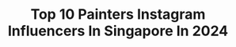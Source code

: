 ---
title: Top 10 Painters Instagram Influencers In Singapore In 2024
description: >-
  Find top painters Instagram influencers in Singapore in 2024. Most popular hashtags: #singapore #aesthetic #outfitinspiration #travel.
platform: Instagram
hits: 12
text_top: Discover the top-rated Instagram profiles on inBeat.
text_bottom: Our platform has 12 Instagram influencers like this in Singapore for you to pitch.
profiles:
  - username: "studiopoppysg"
    fullname: >-
      Your Flower Teacher
    bio: >-
      Flower School | Workshops The Best Florist by Tatler Asia Best of Sg Flower Education Flower maker @flowersbutclay Nature painter @sarahlovespoppy
    location: "Singapore"
    followers: 22968
    engagement: 21
    commentsToLikes: 0.027262
    id: ck5qao7wmhf5j0i11opv001ud
    verified: false
    hashtags: "#flowers, #flowerarrangement, #sustainability, #poppytheflowerschool"
  - username: "mylenemolo"
    fullname: >-
      Mylene Datu - Molo
    bio: >-
      Art from God, art for God! • PentelSG Brand Ambassador • Naval Architect • Marine Engineer • SG|PH • Design & Calligraphy • Watercolor
    location: "Singapore"
    followers: 64344
    engagement: 73
    commentsToLikes: 0.074967
    id: ck6ugwjq55lf10j71yszx9v5s
    verified: false
    hashtags: "#photooftheday, #savedbygrace, #wanderlust, #watercolour"
  - username: "friedricebucket"
    fullname: >-
      Ong Yi Teck | Animator
    bio: >-
      25 | Illustrator and Animator| Based in 🇸🇬 I create digital lifestyle content too @thericebucket Email for business inquiries.
    location: "Singapore"
    followers: 7935
    engagement: 422
    commentsToLikes: 0.015937
    id: ck14l6lgrt47r0i197ra1jrtu
    verified: false
    hashtags: "#loopcycle, #sketch, #doodle, #gif"
  - username: "euyos"
    fullname: >-
      janelle
    bio: >-
      ☁️ lifestyle & journals, sg 🤍 tiktok - @/jaaanelleeeee 85k ♡ ✉️ email for business collabs! @s0ym1lks
    location: "Singapore"
    followers: 134447
    engagement: 921
    commentsToLikes: 0.006109
    id: clnrydlnueu3z0j08hus8kvg3
    verified: false
    hashtags: "#desksetup, #studying, #goldenhour, #deskspace"
  - username: "beccabeczten"
    fullname: >-
      BECCA TEN
    bio: >-
      @aphy.co ✿ hello@beccabeczten.com
    location: "Singapore"
    followers: 103112
    engagement: 176
    commentsToLikes: 0.016247
    id: ck0ue9cxfktxc0i19jm46to1s
    verified: false
    hashtags: "#minimalfashion, #parisianchic, #hairstyles, #effortlesschic"
  - username: "charmainelwj"
    fullname: >-
      Charmaine Li
    bio: >-
      📍singapore 💌charmaineliweijin@hotmail.com 💅🏻tiktok: charmainelwj 🐶@findthesnowball @findthekitsu
    location: "Singapore"
    followers: 22002
    engagement: 10
    commentsToLikes: 0.000000
    id: clm70anrbgi470j08vrcodsl3
    verified: false
    hashtags: "#travel, #couplevideos, #fashionstyle, #pinkaesthetic"
  - username: "atiqadar"
    fullname: >-
      Atiqa Dar
    bio: >-
      I’m a better person when I’m tan ☀️ 💌 atiqadarsocials@gmail.com Shop Superga ♡ Atiqa Dar NOW LIVE 👇
    location: "Singapore"
    followers: 90364
    engagement: 826
    commentsToLikes: 0.006754
    id: cljx9ithf70yg0j08vyjvizdi
    verified: false
    hashtags: "#garniergotyoucovered, #nomakeupmakeup, #garniersuperuvserum, #garniersunscreen"
  - username: "a.abbieee"
    fullname: >-
      abbie 張恩慈
    bio: >-
      19 🇸🇬 💌: abbie08629@gmail.com
    location: "Singapore"
    followers: 21710
    engagement: 2007
    commentsToLikes: 0.007146
    id: clmumxfjcl9kf0j08mtddprsc
    verified: false
    hashtags: "#olaplexsingapore, #singaporehairstylist, #aheadhairmedia, #fionasia"
  - username: "lennardy"
    fullname: >-
      Lennard Yeong
    bio: >-
      Once an engineer, now on a journey to learn about food In-house chef at Miele Singapore
    location: "Singapore"
    followers: 375040
    engagement: 380
    commentsToLikes: 0.028789
    id: ck6tm39k773pc0j71b2kzsii9
    verified: false
    hashtags: "#hawkerfood, #singapore, #willitwaffle, #singaporefood"
  - username: "thevintagevision"
    fullname: >-
      Georgia
    bio: >-
      🌸 uk | singapore | bali figuring it out in my thirties 🐚 also @houseofpangaea ✉️ contactgeorgiac@gmail.com
    location: "Singapore"
    followers: 36368
    engagement: 136
    commentsToLikes: 0.007604
    id: ck55n9ogr5rb10i118caaec2b
    verified: false
    hashtags: "#health, #bali, #canggu, #baliliving"
---
